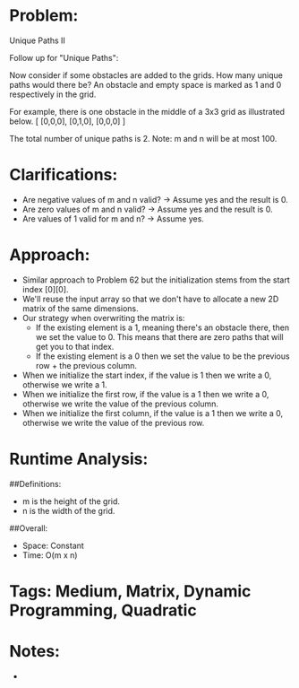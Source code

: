# Problem:
  Unique Paths II
  
  Follow up for "Unique Paths":

  Now consider if some obstacles are added to the grids. How many unique paths would there be?
  An obstacle and empty space is marked as 1 and 0 respectively in the grid.

  For example, there is one obstacle in the middle of a 3x3 grid as illustrated below.
  [
  [0,0,0],
  [0,1,0],
  [0,0,0]
  ]

  The total number of unique paths is 2.
  Note: m and n will be at most 100.
  
# Clarifications:
  - Are negative values of m and n valid? -> Assume yes and the result is 0.
  - Are zero values of m and n valid? -> Assume yes and the result is 0.
  - Are values of 1 valid for m and n? -> Assume yes.

# Approach:
  - Similar approach to Problem 62 but the initialization stems from the start index [0][0].
  - We'll reuse the input array so that we don't have to allocate a new 2D matrix of the same dimensions.
  - Our strategy when overwriting the matrix is:
    - If the existing element is a 1, meaning there's an obstacle there, then we set the value to 0.  This means that there are zero paths that will get you to that index.
    - If the existing element is a 0 then we set the value to be the previous row + the previous column.
  - When we initialize the start index, if the value is 1 then we write a 0, otherwise we write a 1.
  - When we initialize the first row, if the value is a 1 then we write a 0, otherwise we write the value of the previous column.
  - When we initialize the first column, if the value is a 1 then we write a 0, otherwise we write the value of the previous row.

# Runtime Analysis:
##Definitions:
  - m is the height of the grid.
  - n is the width of the grid.

##Overall:
  - Space: Constant
  - Time: O(m x n)

# Tags: Medium, Matrix, Dynamic Programming, Quadratic

# Notes:
  - 